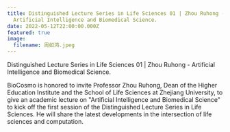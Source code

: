```yaml
---
title: Distinguished Lecture Series in Life Sciences 01 | Zhou Ruhong -
  Artificial Intelligence and Biomedical Science.
date: 2022-05-12T22:00:00.000Z
featured: true
image:
  filename: 周如鸿.jpeg
---
```

Distinguished Lecture Series in Life Sciences 01 | Zhou Ruhong - Artificial Intelligence and Biomedical Science.

<!--more-->

BioCosmo is honored to invite Professor Zhou Ruhong, Dean of the Higher Education Institute and the School of Life Sciences at Zhejiang University, to give an academic lecture on "Artificial Intelligence and Biomedical Science" to kick off the first session of the Distinguished Lecture Series in Life Sciences. He will share the latest developments in the intersection of life sciences and computation.